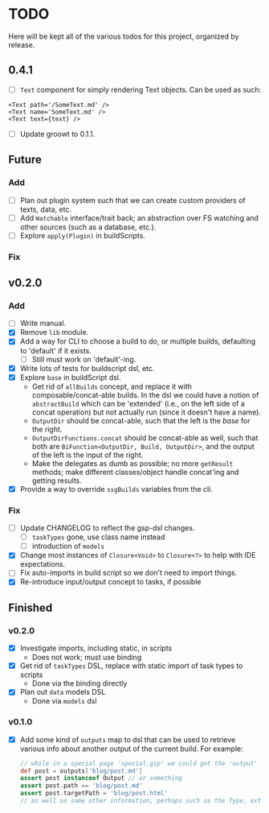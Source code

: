 # TODO

Here will be kept all of the various todos for this project, organized by release.

## 0.4.1

- [ ] `Text` component for simply rendering Text objects. Can be used as such:
```
<Text path='/SomeText.md' />
<Text name='SomeText.md' />
<Text text={text} />
```
- [ ] Update groowt to 0.1.1.

## Future

### Add
- [ ] Plan out plugin system such that we can create custom providers of texts, data, etc.
- [ ] Add `Watchable` interface/trait back; an abstraction over FS watching and other sources (such as a database, etc.).
- [ ] Explore `apply(Plugin)` in buildScripts.

### Fix

## v0.2.0

### Add
- [ ] Write manual.
- [x] Remove `lib` module.
- [x] Add a way for CLI to choose a build to do, or multiple builds, defaulting to 'default' if it exists.
  - [ ] Still must work on 'default'-ing.
- [x] Write lots of tests for buildscript dsl, etc.
- [x] Explore `base` in buildScript dsl.
  - Get rid of `allBuilds` concept, and replace it with composable/concat-able builds. In the dsl we could have a notion of `abstractBuild` which can be 'extended' (i.e., on the left side of a concat operation) but not actually run (since it doesn't have a name).
  - `OutputDir` should be concat-able, such that the left is the *base* for the right.
  - `OutputDirFunctions.concat` should be concat-able as well, such that both are `BiFunction<OutputDir, Build, OutputDir>`, and the output of the left is the input of the right. 
  - Make the delegates as dumb as possible; no more `getResult` methods; make different classes/object handle concat'ing and getting results.
- [x] Provide a way to override `ssgBuilds` variables from the cli.

### Fix
- [ ] Update CHANGELOG to reflect the gsp-dsl changes.
  - [ ] `taskTypes` gone, use class name instead
  - [ ] introduction of `models`
- [x] Change most instances of `Closure<Void>` to `Closure<?>` to help with IDE expectations.
- [ ] Fix auto-imports in build script so we don't need to import things.
- [x] Re-introduce input/output concept to tasks, if possible

## Finished

### v0.2.0
- [x] Investigate imports, including static, in scripts
  - Does not work; must use binding
- [x] Get rid of `taskTypes` DSL, replace with static import of task types to scripts
  - Done via the binding directly
- [x] Plan out `data` models DSL
  - Done via `models` dsl

### v0.1.0
- [x] Add some kind of `outputs` map to dsl that can be used to retrieve various info about another output of the current build. For example:
    ```groovy
    // while in a special page 'special.gsp' we could get the 'output' info for a text 'blog/post.md'
    def post = outputs['blog/post.md']
    assert post instanceof Output // or something
    assert post.path == 'blog/post.md'
    assert post.targetPath = 'blog/post.html'
    // as well as some other information, perhaps such as the Type, extension, *etc.*
    ```
